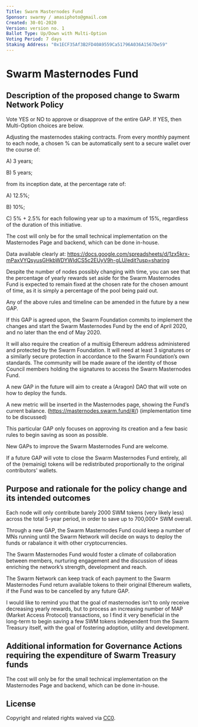 ```yaml
---
Title: Swarm Masternodes Fund
Sponsor: swarmy / amasiphoto@gmail.com
Created: 30-01-2020
Version: version no. 1
Ballot Type: Up/Down with Multi-Option 
Voting Period: 7 days
Staking Address: "0x1ECF35Af3B2FD40A9559Ca51796A036A1567De59"
---
```


# Swarm Masternodes Fund

## Description of the proposed change to Swarm Network Policy
Vote YES or NO to approve or disapprove of the entire GAP. If YES, then Multi-Option choices are below.

Adjusting the masternodes staking contracts. From every monthly payment to each node, a chosen % can be automatically sent to a secure wallet over the course of:

A) 3 years;

B) 5 years;

from its inception date, at the percentage rate of:

A) 12.5%; 

B) 10%; 

C) 5% + 2.5% for each following year up to a maximum of 15%, regardless of the duration of this initiative.

The cost will only be for the small technical implementation on the Masternodes Page and backend, which can be done in-house. 


Data available clearly at: https://docs.google.com/spreadsheets/d/1zx5krx-mPaxVYQsyusGHkbWDYWIdCS5c2EUyV9h-gLU/edit?usp=sharing


Despite the number of nodes possibly changing with time, you can see that the percentage of yearly rewards set aside for the Swarm Masternodes Fund is expected to remain fixed at the chosen rate for the chosen amount of time, as it is simply a percentage of the pool being paid out.

Any of the above rules and timeline can be amended in the future by a new GAP.


If this GAP is agreed upon, the Swarm Foundation commits to implement the changes and start the Swarm Masternodes Fund by the end of April 2020, and no later than the end of May 2020.

It will also require the creation of a multisig Ethereum address administered and protected by the Swarm Foundation. It will need at least 3 signatures or a similarly secure protection in accordance to the Swarm Foundation’s own standards. The community will be made aware of the identity of those Council members holding the signatures to access the Swarm Masternodes Fund. 

A new GAP in the future will aim to create a (Aragon) DAO that will vote on how to deploy the funds.

A new metric will be inserted in the Masternodes page, showing the Fund’s current balance. (https://masternodes.swarm.fund/#/) (implementation time to be discussed)

This particular GAP only focuses on approving its creation and a few basic rules to begin saving as soon as possible. 

New GAPs to improve the Swarm Masternodes Fund are welcome. 

If a future GAP will vote to close the Swarm Masternodes Fund entirely, all of the (remainig) tokens will be redistributed proportionally to the original contributors' wallets.


## Purpose and rationale for the policy change and its intended outcomes
Each node will only contribute barely 2000 SWM tokens (very likely less) across the total 5-year period, in order to save up to 700,000+ SWM overall.

Through a new GAP, the Swarm Masternodes Fund could keep a number of MNs running until the Swarm Network will decide on ways to deploy the funds or rabalance it with other cryptocurrencies. 

The Swarm Masternodes Fund would foster a climate of collaboration between members, nurturing engagement and the discussion of ideas enriching the network’s strength, development and reach.

The Swarm Network can keep track of each payment to the Swarm Masternodes Fund return available tokens to their original Ethereum wallets, if the Fund was to be cancelled by any future GAP.

I would like to remind you that the goal of masternodes isn’t to only receive decreasing yearly rewards, but to process an increasing number of MAP (Market Access Protocol) transactions, so I find it very beneficial in the long-term to begin saving a few SWM tokens independent from the Swarm Treasury itself, with the goal of fostering adoption, utility and development.


## Additional information for Governance Actions requiring the expenditure of Swarm Treasury funds

The cost will only be for the small technical implementation on the Masternodes Page and backend, which can be done in-house. 

## License
Copyright and related rights waived via [CC0](https://creativecommons.org/publicdomain/zero/1.0/).
